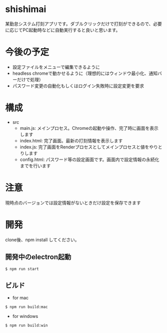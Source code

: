 # shishimai

某勤怠システム打刻アプリです。ダブルクリックだけで打刻ができるので、必要に応じてPC起動時などに自動実行すると良いと思います。

# 今後の予定

- 設定ファイルをメニューで編集できるように
- headless chromeで動かせるように（理想的にはウィンドウ最小化、通知バーだけで処理）
- パスワード変更の自動化もしくはログイン失敗時に設定変更を要求

# 構成

- src
  - main.js: メインプロセス。Chromeの起動や操作、完了時に画面を表示します
  - index.html: 完了画面。最新の打刻情報を表示します
  - index.js: 完了画面をRenderプロセスとしてメインプロセスと値をやりとりします
  - config.html: パスワード等の設定画面です。画面内で設定情報の永続化までを行います

# 注意

現時点のバージョンでは設定情報がないときだけ設定を保存できます

# 開発

clone後、npm install してください。

## 開発中のelectron起動

```
$ npm run start
```

## ビルド

- for mac

```
$ npm run build:mac
```

- for windows

```
$ npm run build:win
```
